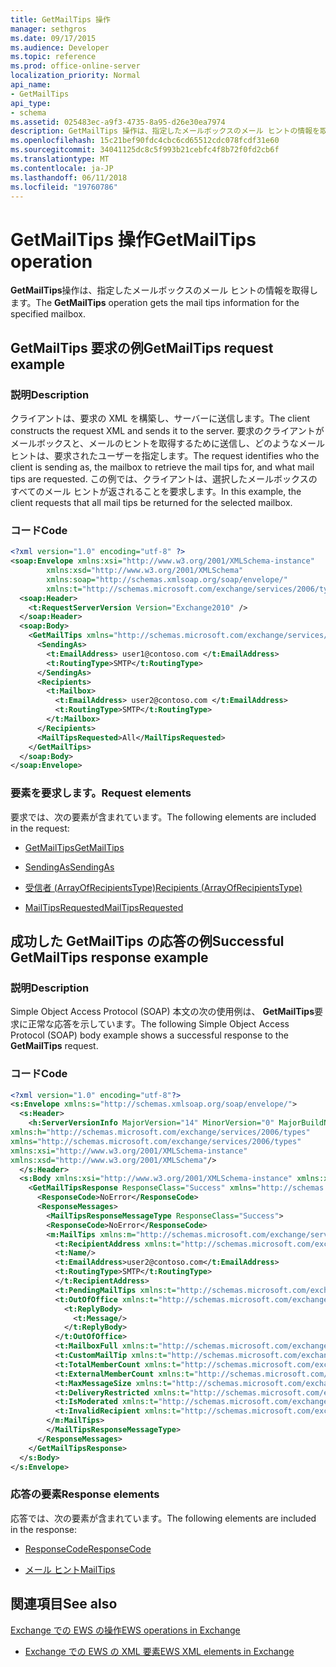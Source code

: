 ```yaml
---
title: GetMailTips 操作
manager: sethgros
ms.date: 09/17/2015
ms.audience: Developer
ms.topic: reference
ms.prod: office-online-server
localization_priority: Normal
api_name:
- GetMailTips
api_type:
- schema
ms.assetid: 025483ec-a9f3-4735-8a95-d26e30ea7974
description: GetMailTips 操作は、指定したメールボックスのメール ヒントの情報を取得します。
ms.openlocfilehash: 15c21bef90fdc4cbc6cd65512cdc078fcdf31e60
ms.sourcegitcommit: 34041125dc8c5f993b21cebfc4f8b72f0fd2cb6f
ms.translationtype: MT
ms.contentlocale: ja-JP
ms.lasthandoff: 06/11/2018
ms.locfileid: "19760786"
---
```

# <a name="getmailtips-operation"></a><span data-ttu-id="5c728-103">GetMailTips 操作</span><span class="sxs-lookup"><span data-stu-id="5c728-103">GetMailTips operation</span></span>

<span data-ttu-id="5c728-104">**GetMailTips**操作は、指定したメールボックスのメール ヒントの情報を取得します。</span><span class="sxs-lookup"><span data-stu-id="5c728-104">The **GetMailTips** operation gets the mail tips information for the specified mailbox.</span></span> 
  
## <a name="getmailtips-request-example"></a><span data-ttu-id="5c728-105">GetMailTips 要求の例</span><span class="sxs-lookup"><span data-stu-id="5c728-105">GetMailTips request example</span></span>

### <a name="description"></a><span data-ttu-id="5c728-106">説明</span><span class="sxs-lookup"><span data-stu-id="5c728-106">Description</span></span>

<span data-ttu-id="5c728-107">クライアントは、要求の XML を構築し、サーバーに送信します。</span><span class="sxs-lookup"><span data-stu-id="5c728-107">The client constructs the request XML and sends it to the server.</span></span> <span data-ttu-id="5c728-108">要求のクライアントがメールボックスと、メールのヒントを取得するために送信し、どのようなメール ヒントは、要求されたユーザーを指定します。</span><span class="sxs-lookup"><span data-stu-id="5c728-108">The request identifies who the client is sending as, the mailbox to retrieve the mail tips for, and what mail tips are requested.</span></span> <span data-ttu-id="5c728-109">この例では、クライアントは、選択したメールボックスのすべてのメール ヒントが返されることを要求します。</span><span class="sxs-lookup"><span data-stu-id="5c728-109">In this example, the client requests that all mail tips be returned for the selected mailbox.</span></span>
  
### <a name="code"></a><span data-ttu-id="5c728-110">コード</span><span class="sxs-lookup"><span data-stu-id="5c728-110">Code</span></span>

```XML
<?xml version="1.0" encoding="utf-8" ?> 
<soap:Envelope xmlns:xsi="http://www.w3.org/2001/XMLSchema-instance" 
        xmlns:xsd="http://www.w3.org/2001/XMLSchema" 
        xmlns:soap="http://schemas.xmlsoap.org/soap/envelope/" 
        xmlns:t="http://schemas.microsoft.com/exchange/services/2006/types"> 
  <soap:Header> 
    <t:RequestServerVersion Version="Exchange2010" /> 
  </soap:Header> 
  <soap:Body> 
    <GetMailTips xmlns="http://schemas.microsoft.com/exchange/services/2006/messages"> 
      <SendingAs> 
        <t:EmailAddress> user1@contoso.com </t:EmailAddress> 
        <t:RoutingType>SMTP</t:RoutingType> 
      </SendingAs> 
      <Recipients> 
        <t:Mailbox> 
          <t:EmailAddress> user2@contoso.com </t:EmailAddress> 
          <t:RoutingType>SMTP</t:RoutingType> 
        </t:Mailbox> 
      </Recipients> 
      <MailTipsRequested>All</MailTipsRequested> 
    </GetMailTips> 
  </soap:Body> 
</soap:Envelope>
```

### <a name="request-elements"></a><span data-ttu-id="5c728-111">要素を要求します。</span><span class="sxs-lookup"><span data-stu-id="5c728-111">Request elements</span></span>

<span data-ttu-id="5c728-112">要求では、次の要素が含まれています。</span><span class="sxs-lookup"><span data-stu-id="5c728-112">The following elements are included in the request:</span></span>
  
- [<span data-ttu-id="5c728-113">GetMailTips</span><span class="sxs-lookup"><span data-stu-id="5c728-113">GetMailTips</span></span>](getmailtips.md)
    
- [<span data-ttu-id="5c728-114">SendingAs</span><span class="sxs-lookup"><span data-stu-id="5c728-114">SendingAs</span></span>](sendingas.md)
    
- [<span data-ttu-id="5c728-115">受信者 (ArrayOfRecipientsType)</span><span class="sxs-lookup"><span data-stu-id="5c728-115">Recipients (ArrayOfRecipientsType)</span></span>](recipients-arrayofrecipientstype.md)
    
- [<span data-ttu-id="5c728-116">MailTipsRequested</span><span class="sxs-lookup"><span data-stu-id="5c728-116">MailTipsRequested</span></span>](mailtipsrequested.md)
    
## <a name="successful-getmailtips-response-example"></a><span data-ttu-id="5c728-117">成功した GetMailTips の応答の例</span><span class="sxs-lookup"><span data-stu-id="5c728-117">Successful GetMailTips response example</span></span>

### <a name="description"></a><span data-ttu-id="5c728-118">説明</span><span class="sxs-lookup"><span data-stu-id="5c728-118">Description</span></span>

<span data-ttu-id="5c728-119">Simple Object Access Protocol (SOAP) 本文の次の使用例は、 **GetMailTips**要求に正常な応答を示しています。</span><span class="sxs-lookup"><span data-stu-id="5c728-119">The following Simple Object Access Protocol (SOAP) body example shows a successful response to the **GetMailTips** request.</span></span> 
  
### <a name="code"></a><span data-ttu-id="5c728-120">コード</span><span class="sxs-lookup"><span data-stu-id="5c728-120">Code</span></span>

```XML
<?xml version="1.0" encoding="utf-8"?> 
<s:Envelope xmlns:s="http://schemas.xmlsoap.org/soap/envelope/"> 
  <s:Header> 
    <h:ServerVersionInfo MajorVersion="14" MinorVersion="0" MajorBuildNumber="536" MinorBuildNumber="0" Version="Exchange2010" 
xmlns:h="http://schemas.microsoft.com/exchange/services/2006/types" 
xmlns="http://schemas.microsoft.com/exchange/services/2006/types" 
xmlns:xsi="http://www.w3.org/2001/XMLSchema-instance" 
xmlns:xsd="http://www.w3.org/2001/XMLSchema"/> 
  </s:Header> 
  <s:Body xmlns:xsi="http://www.w3.org/2001/XMLSchema-instance" xmlns:xsd="http://www.w3.org/2001/XMLSchema"> 
    <GetMailTipsResponse ResponseClass="Success" xmlns="http://schemas.microsoft.com/exchange/services/2006/messages"> 
      <ResponseCode>NoError</ResponseCode> 
      <ResponseMessages> 
        <MailTipsResponseMessageType ResponseClass="Success"> 
        <ResponseCode>NoError</ResponseCode> 
        <m:MailTips xmlns:m="http://schemas.microsoft.com/exchange/services/2006/messages"> 20 / 29 [MS-OXWMT] — v20100517 Mail Tips Web Service Extensions Copyright © 2010 Microsoft Corporation. Release: Monday, May 17, 2010 
          <t:RecipientAddress xmlns:t="http://schemas.microsoft.com/exchange/services/2006/types"> 
          <t:Name/> 
          <t:EmailAddress>user2@contoso.com</t:EmailAddress> 
          <t:RoutingType>SMTP</t:RoutingType> 
          </t:RecipientAddress> 
          <t:PendingMailTips xmlns:t="http://schemas.microsoft.com/exchange/services/2006/types"/> 
          <t:OutOfOffice xmlns:t="http://schemas.microsoft.com/exchange/services/2006/types"> 
            <t:ReplyBody> 
              <t:Message/> 
            </t:ReplyBody> 
          </t:OutOfOffice> 
          <t:MailboxFull xmlns:t="http://schemas.microsoft.com/exchange/services/2006/types">false</t:MailboxFull> 
          <t:CustomMailTip xmlns:t="http://schemas.microsoft.com/exchange/services/2006/types">Hello World Mailtips</t:CustomMailTip> 
          <t:TotalMemberCount xmlns:t="http://schemas.microsoft.com/exchange/services/2006/types">1</t:TotalMemberCount> 
          <t:ExternalMemberCount xmlns:t="http://schemas.microsoft.com/exchange/services/2006/types">0</t:ExternalMemberCount> 
          <t:MaxMessageSize xmlns:t="http://schemas.microsoft.com/exchange/services/2006/types">10485760</t:MaxMessageSize> 
          <t:DeliveryRestricted xmlns:t="http://schemas.microsoft.com/exchange/services/2006/types">false</t:DeliveryRestricted> 
          <t:IsModerated xmlns:t="http://schemas.microsoft.com/exchange/services/2006/types">false</t:IsModerated> 
          <t:InvalidRecipient xmlns:t="http://schemas.microsoft.com/exchange/services/2006/types">false</t:InvalidRecipient> 
        </m:MailTips> 
        </MailTipsResponseMessageType> 
      </ResponseMessages> 
    </GetMailTipsResponse> 
  </s:Body> 
</s:Envelope>
```

### <a name="response-elements"></a><span data-ttu-id="5c728-121">応答の要素</span><span class="sxs-lookup"><span data-stu-id="5c728-121">Response elements</span></span>

<span data-ttu-id="5c728-122">応答では、次の要素が含まれています。</span><span class="sxs-lookup"><span data-stu-id="5c728-122">The following elements are included in the response:</span></span>
  
- [<span data-ttu-id="5c728-123">ResponseCode</span><span class="sxs-lookup"><span data-stu-id="5c728-123">ResponseCode</span></span>](responsecode.md)
    
- [<span data-ttu-id="5c728-124">メール ヒント</span><span class="sxs-lookup"><span data-stu-id="5c728-124">MailTips</span></span>](mailtips.md)
    
## <a name="see-also"></a><span data-ttu-id="5c728-125">関連項目</span><span class="sxs-lookup"><span data-stu-id="5c728-125">See also</span></span>



[<span data-ttu-id="5c728-126">Exchange での EWS の操作</span><span class="sxs-lookup"><span data-stu-id="5c728-126">EWS operations in Exchange</span></span>](ews-operations-in-exchange.md)
  
- [<span data-ttu-id="5c728-127">Exchange での EWS の XML 要素</span><span class="sxs-lookup"><span data-stu-id="5c728-127">EWS XML elements in Exchange</span></span>](ews-xml-elements-in-exchange.md)

